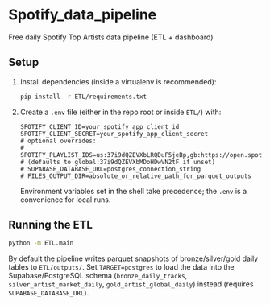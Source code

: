 # Spotify_data_pipeline
Free daily Spotify Top Artists data pipeline (ETL + dashboard)

## Setup

1. Install dependencies (inside a virtualenv is recommended):
   ```bash
   pip install -r ETL/requirements.txt
   ```
2. Create a `.env` file (either in the repo root or inside `ETL/`) with:
   ```env
   SPOTIFY_CLIENT_ID=your_spotify_app_client_id
   SPOTIFY_CLIENT_SECRET=your_spotify_app_client_secret
   # optional overrides:
   # SPOTIFY_PLAYLIST_IDS=us:37i9dQZEVXbLRQDuF5jeBp,gb:https://open.spotify.com/playlist/37i9dQZEVXbLnolsZ8PSNw
   # (defaults to global:37i9dQZEVXbMDoHDwVN2tF if unset)
   # SUPABASE_DATABASE_URL=postgres_connection_string
   # FILES_OUTPUT_DIR=absolute_or_relative_path_for_parquet_outputs
   ```
   Environment variables set in the shell take precedence; the `.env` is a convenience for local runs.

## Running the ETL

```bash
python -m ETL.main
```

By default the pipeline writes parquet snapshots of bronze/silver/gold daily tables to `ETL/outputs/`. Set `TARGET=postgres` to load the data into the Supabase/PostgreSQL schema (`bronze_daily_tracks`, `silver_artist_market_daily`, `gold_artist_global_daily`) instead (requires `SUPABASE_DATABASE_URL`).
